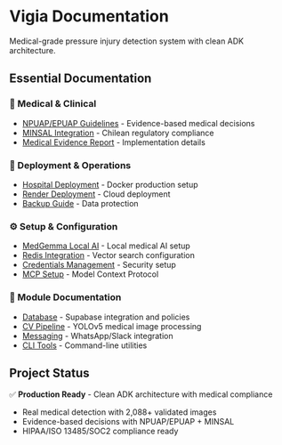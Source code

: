 # Vigia Documentation

Medical-grade pressure injury detection system with clean ADK architecture.

## Essential Documentation

### 🏥 Medical & Clinical
- [NPUAP/EPUAP Guidelines](medical/NPUAP_EPUAP_CLINICAL_DECISIONS.md) - Evidence-based medical decisions
- [MINSAL Integration](medical/minsal-integration.md) - Chilean regulatory compliance
- [Medical Evidence Report](medical/MEDICAL_EVIDENCE_IMPLEMENTATION_REPORT.md) - Implementation details

### 🚀 Deployment & Operations
- [Hospital Deployment](deployment/HOSPITAL_DEPLOYMENT.md) - Docker production setup
- [Render Deployment](deployment/render-deployment.md) - Cloud deployment
- [Backup Guide](deployment/BACKUP_GUIDE.md) - Data protection

### ⚙️ Setup & Configuration
- [MedGemma Local AI](setup/MEDGEMMA_LOCAL_SETUP.md) - Local medical AI setup
- [Redis Integration](setup/REDIS_MEDGEMMA_INTEGRATION.md) - Vector search configuration
- [Credentials Management](setup/CREDENTIALS_MANAGEMENT.md) - Security setup
- [MCP Setup](setup/MCP_SETUP.md) - Model Context Protocol

### 🔧 Module Documentation
- [Database](db/) - Supabase integration and policies
- [CV Pipeline](cv_pipeline/) - YOLOv5 medical image processing
- [Messaging](messaging/) - WhatsApp/Slack integration
- [CLI Tools](cli/) - Command-line utilities

## Project Status

✅ **Production Ready** - Clean ADK architecture with medical compliance
- Real medical detection with 2,088+ validated images
- Evidence-based decisions with NPUAP/EPUAP + MINSAL
- HIPAA/ISO 13485/SOC2 compliance ready
